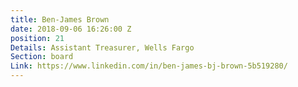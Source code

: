 ```yaml
---
title: Ben-James Brown
date: 2018-09-06 16:26:00 Z
position: 21
Details: Assistant Treasurer, Wells Fargo
Section: board
Link: https://www.linkedin.com/in/ben-james-bj-brown-5b519280/
---
```


